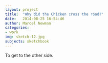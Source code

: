 ```yaml
---
layout: project
title:  "Why did the Chicken cross the road?"
date:   2014-08-25 16:54:46
author: Marcel Newman
categories:
- work
img: sketch-12.jpg
subjects: sketchbook
---
```

To get to the other side.